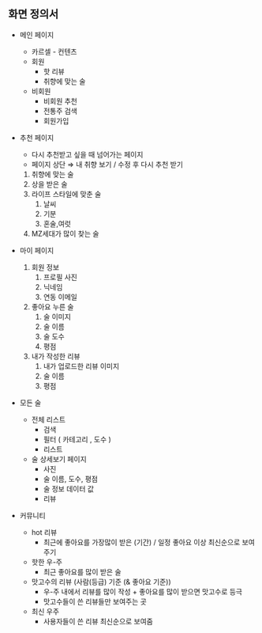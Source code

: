 ## 화면 정의서



- 메인 페이지
  
  - 카르셀 - 컨텐츠
  - 회원
    - 핫 리뷰
    - 취향에 맞는 술
  - 비회원
    - 비회원 추천
    - 전통주 검색
    - 회원가입

- 추천 페이지
  
  - 다시 추천받고 싶을 때 넘어가는 페이지
  - 페이지 상단 ⇒ 내 취향 보기 / 수정 후 다시 추천 받기
  1. 취향에 맞는 술
  2. 상을 받은 술
  3. 라이프 스타일에 맞춘 술
     1. 날씨
     2. 기분
     3. 혼술,여럿
  4. MZ세대가 많이 찾는 술

- 마이 페이지
  
  1. 회원 정보
     1. 프로필 사진
     2. 닉네임
     3. 연동 이메일
  2. 좋아요 누른 술
     1. 술 이미지
     2. 술 이름
     3. 술 도수
     4. 평점
  3. 내가 작성한 리뷰
     1. 내가 업로드한 리뷰 이미지
     2. 술 이름
     3. 평점

- 모든 술
  
  - 전체 리스트
    - 검색
    - 필터 ( 카테고리 , 도수 )
    - 리스트
  - 술 상세보기 페이지
    - 사진
    - 술 이름, 도수, 평점
    - 술 정보 데이터 값
    - 리뷰

- 커뮤니티
  
  - hot 리뷰
    - 최근에 좋아요를 가장많이 받은 (기간) / 일정 좋아요 이상 최신순으로 보여주기
  - 핫한 우-주
    - 최근 좋아요를 많이 받은 술
  - 맛고수의 리뷰 (사람(등급) 기준 (& 좋아요 기준))
    - 우-주 내에서 리뷰를 많이 작성 + 좋아요를 많이 받으면 맛고수로 등극
    - 맛고수들이 쓴 리뷰들만 보여주는 곳
  - 최신 우주
    - 사용자들이 쓴 리뷰 최신순으로 보여줌
